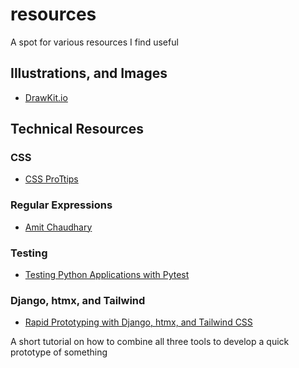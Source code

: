 # resources
A spot for various resources I find useful


## Illustrations, and Images

* [DrawKit.io](https://www.drawkit.io)


## Technical Resources

### CSS

* [CSS ProTtips](http://github.com/AllThingsSmitty/css-protips)

### Regular Expressions

* [Amit Chaudhary](https://amitness.com/regex/)


### Testing

* [Testing Python Applications with Pytest](https://stribny.name/blog/pytest/)


### Django, htmx, and Tailwind

* [Rapid Prototyping with Django, htmx, and Tailwind CSS](https://testdriven.io/blog/django-htmx-tailwind/)

A short tutorial on how to combine all three tools to develop a quick prototype of something
